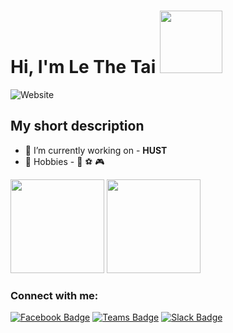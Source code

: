 # Hi, I'm Le The Tai <img src="https://media.giphy.com/media/2m1WUiwkhg0zVFlw7d/giphy.gif" width="100px">
![Website](https://img.shields.io/badge/lisence-Tai-red)

## My short description
- 🔭 I’m currently working on - <strong>HUST</strong>
- :muscle: Hobbies - :musical_note: :soccer: :video_game:

<p align="justify">
      <img height="150" src="https://github-readme-stats.vercel.app/api?                  username=lethetai2605&count_private=true&show_icons=true&custom_title=Github%20Status&show=issues&theme=radical" />
    <img height="150" src="https://github-readme-stats.vercel.app/api/top-langs/?username=lethetai2605&layout=compact&theme=radical" />
</p>

### Connect with me:
[![Facebook Badge](https://img.shields.io/badge/Facebook-1877F2?style=for-the-badge&logo=facebook&logoColor=white)](https://www.fb.com/lethetai2605/)
[![Teams Badge](https://img.shields.io/badge/Microsoft_Teams-6264A7?style=for-the-badge&logo=microsoft-teams&logoColor=white)](https://www.fb.com/lethetai2605/)
[![Slack Badge](https://img.shields.io/badge/Slack-4A154B?style=for-the-badge&logo=slack&logoColor=white)](https://www.fb.com/lethetai2605/)
